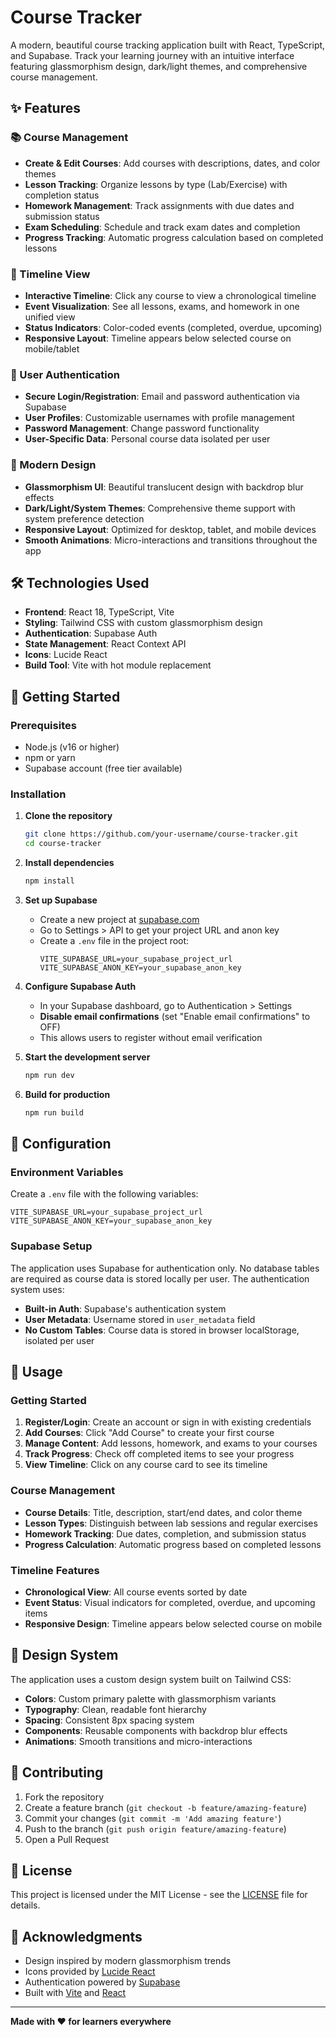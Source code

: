 # Course Tracker

A modern, beautiful course tracking application built with React, TypeScript, and Supabase. Track your learning journey with an intuitive interface featuring glassmorphism design, dark/light themes, and comprehensive course management.

## ✨ Features

### 📚 Course Management
- **Create & Edit Courses**: Add courses with descriptions, dates, and color themes
- **Lesson Tracking**: Organize lessons by type (Lab/Exercise) with completion status
- **Homework Management**: Track assignments with due dates and submission status
- **Exam Scheduling**: Schedule and track exam dates and completion
- **Progress Tracking**: Automatic progress calculation based on completed lessons

### 📅 Timeline View
- **Interactive Timeline**: Click any course to view a chronological timeline
- **Event Visualization**: See all lessons, exams, and homework in one unified view
- **Status Indicators**: Color-coded events (completed, overdue, upcoming)
- **Responsive Layout**: Timeline appears below selected course on mobile/tablet

### 🔐 User Authentication
- **Secure Login/Registration**: Email and password authentication via Supabase
- **User Profiles**: Customizable usernames with profile management
- **Password Management**: Change password functionality
- **User-Specific Data**: Personal course data isolated per user

### 🎨 Modern Design
- **Glassmorphism UI**: Beautiful translucent design with backdrop blur effects
- **Dark/Light/System Themes**: Comprehensive theme support with system preference detection
- **Responsive Layout**: Optimized for desktop, tablet, and mobile devices
- **Smooth Animations**: Micro-interactions and transitions throughout the app

## 🛠️ Technologies Used

- **Frontend**: React 18, TypeScript, Vite
- **Styling**: Tailwind CSS with custom glassmorphism design
- **Authentication**: Supabase Auth
- **State Management**: React Context API
- **Icons**: Lucide React
- **Build Tool**: Vite with hot module replacement

## 🚀 Getting Started

### Prerequisites

- Node.js (v16 or higher)
- npm or yarn
- Supabase account (free tier available)

### Installation

1. **Clone the repository**
   ```bash
   git clone https://github.com/your-username/course-tracker.git
   cd course-tracker
   ```

2. **Install dependencies**
   ```bash
   npm install
   ```

3. **Set up Supabase**
   - Create a new project at [supabase.com](https://supabase.com)
   - Go to Settings > API to get your project URL and anon key
   - Create a `.env` file in the project root:
     ```env
     VITE_SUPABASE_URL=your_supabase_project_url
     VITE_SUPABASE_ANON_KEY=your_supabase_anon_key
     ```

4. **Configure Supabase Auth**
   - In your Supabase dashboard, go to Authentication > Settings
   - **Disable email confirmations** (set "Enable email confirmations" to OFF)
   - This allows users to register without email verification

5. **Start the development server**
   ```bash
   npm run dev
   ```

6. **Build for production**
   ```bash
   npm run build
   ```

## 🔧 Configuration

### Environment Variables

Create a `.env` file with the following variables:

```env
VITE_SUPABASE_URL=your_supabase_project_url
VITE_SUPABASE_ANON_KEY=your_supabase_anon_key
```

### Supabase Setup

The application uses Supabase for authentication only. No database tables are required as course data is stored locally per user. The authentication system uses:

- **Built-in Auth**: Supabase's authentication system
- **User Metadata**: Username stored in `user_metadata` field
- **No Custom Tables**: Course data is stored in browser localStorage, isolated per user

## 📱 Usage

### Getting Started
1. **Register/Login**: Create an account or sign in with existing credentials
2. **Add Courses**: Click "Add Course" to create your first course
3. **Manage Content**: Add lessons, homework, and exams to your courses
4. **Track Progress**: Check off completed items to see your progress
5. **View Timeline**: Click on any course card to see its timeline

### Course Management
- **Course Details**: Title, description, start/end dates, and color theme
- **Lesson Types**: Distinguish between lab sessions and regular exercises
- **Homework Tracking**: Due dates, completion, and submission status
- **Progress Calculation**: Automatic progress based on completed lessons

### Timeline Features
- **Chronological View**: All course events sorted by date
- **Event Status**: Visual indicators for completed, overdue, and upcoming items
- **Responsive Design**: Timeline appears below selected course on mobile

## 🎨 Design System

The application uses a custom design system built on Tailwind CSS:

- **Colors**: Custom primary palette with glassmorphism variants
- **Typography**: Clean, readable font hierarchy
- **Spacing**: Consistent 8px spacing system
- **Components**: Reusable components with backdrop blur effects
- **Animations**: Smooth transitions and micro-interactions

## 🤝 Contributing

1. Fork the repository
2. Create a feature branch (`git checkout -b feature/amazing-feature`)
3. Commit your changes (`git commit -m 'Add amazing feature'`)
4. Push to the branch (`git push origin feature/amazing-feature`)
5. Open a Pull Request

## 📝 License

This project is licensed under the MIT License - see the [LICENSE](LICENSE) file for details.

## 🙏 Acknowledgments

- Design inspired by modern glassmorphism trends
- Icons provided by [Lucide React](https://lucide.dev/)
- Authentication powered by [Supabase](https://supabase.com/)
- Built with [Vite](https://vitejs.dev/) and [React](https://reactjs.org/)

---

**Made with ❤️ for learners everywhere**